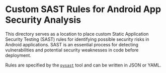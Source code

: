 # Custom SAST Rules for Android App Security Analysis

This directory serves as a location to place custom Static Application Security Testing (SAST) rules
for identifying possible security risks in Android applications. SAST is an essential process for
detecting vulnerabilities and potential security weaknesses in code before deployment.

Rules are specified by the [`pysast`](https://github.com/MatrixEditor/pysast) tool and can be written in JSON or YAML.